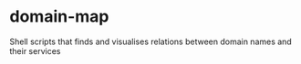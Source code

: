 # domain-map
Shell scripts that finds and visualises relations between domain names and their services
